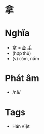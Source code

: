 # 拿

# Nghĩa
* 拿 = [合](合.md) [手](手.md)
* (hợp thủ)
* (v) cầm, nắm

# Phát âm
* /nã/

# Tags
* Hán Việt

